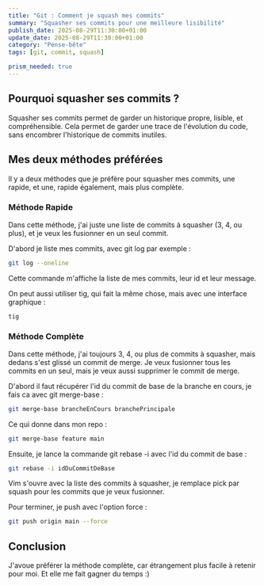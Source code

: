 ```yaml
---
title: "Git : Comment je squash mes commits"
summary: "Squasher ses commits pour une meilleure lisibilité"
publish_date: 2025-08-29T11:30:00+01:00
update_date: 2025-08-29T11:30:00+01:00
category: "Pense-bête"
tags: [git, commit, squash]

prism_needed: true
---
```


## Pourquoi squasher ses commits ?

Squasher ses commits permet de garder un historique propre, lisible, et compréhensible. Cela permet de garder une trace de l'évolution du code, sans encombrer l'historique de commits inutiles.

## Mes deux méthodes préférées

Il y a deux méthodes que je préfère pour squasher mes commits, une rapide, et une, rapide également, mais plus complète.

### Méthode Rapide

Dans cette méthode, j'ai juste une liste de commits à squasher (3, 4, ou plus), et je veux les fusionner en un seul commit.

D'abord je liste mes commits, avec git log par exemple :

```bash
git log --oneline
```

Cette commande m'affiche la liste de mes commits, leur id et leur message.

On peut aussi utiliser tig, qui fait la même chose, mais avec une interface graphique :

```bash
tig
```

### Méthode Complète

Dans cette méthode, j'ai toujours 3, 4, ou plus de commits à squasher, mais dedans s'est glissé un commit de merge. Je veux fusionner tous les commits en un seul, mais je veux aussi supprimer le commit de merge.

D'abord il faut récupérer l'id du commit de base de la branche en cours, je fais ca avec git merge-base :

```bash
git merge-base brancheEnCours branchePrincipale
```

Ce qui donne dans mon repo :

```bash
git merge-base feature main
```

Ensuite, je lance la commande git rebase -i avec l'id du commit de base :

```bash
git rebase -i idDuCommitDeBase
```

Vim s'ouvre avec la liste des commits à squasher, je remplace pick par squash pour les commits que je veux fusionner.

Pour terminer, je push avec l'option force :

```bash
git push origin main --force
```

## Conclusion

J'avoue préférer la méthode complète, car étrangement plus facile à retenir pour moi. Et elle me fait gagner du temps :)

